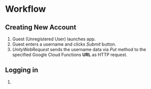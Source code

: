 # Workflow
## Creating New Account
1. Guest (Unregistered User) launches app.
2. Guest enters a username and clicks _Submit_ button.
3. _UnityWebRequest_ sends the username data via _Put_ method to the specified Google Cloud Functions __URL__ as HTTP request.
## Logging in
1. 